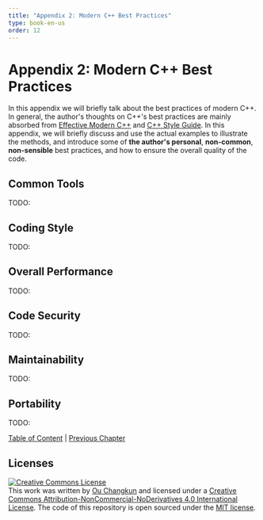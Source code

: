 ```yaml
---
title: "Appendix 2: Modern C++ Best Practices"
type: book-en-us
order: 12
---
```


# Appendix 2: Modern C++ Best Practices

In this appendix we will briefly talk about the best practices of modern C++. In general, the author's thoughts on C++'s best practices are mainly absorbed from [Effective Modern C++](https://www.amazon.com/dp/1491903996/ref=cm_sw_em_r_mt_dp_U_-ZgjDb81ERBNP) and [C++ Style Guide](https://google.github.io/styleguide/cppguide.html). In this appendix, we will briefly discuss and use the actual examples to illustrate the methods, and introduce some of **the author's personal**, **non-common**, **non-sensible** best practices, and how to ensure the overall quality of the code.

## Common Tools

TODO:

## Coding Style

TODO:

## Overall Performance

TODO:

## Code Security

TODO:

## Maintainability

TODO:

## Portability

TODO:

[Table of Content](./toc.md) | [Previous Chapter](./appendix1.md)

## Licenses

<a rel="license" href="http://creativecommons.org/licenses/by-nc-nd/4.0/"><img alt="Creative Commons License" style="border-width:0" src="https://i.creativecommons.org/l/by-nc-nd/4.0/88x31.png" /></a><br />This work was written by [Ou Changkun](https://changkun.de) and licensed under a <a rel="license" href="http://creativecommons.org/licenses/by-nc-nd/4.0/">Creative Commons Attribution-NonCommercial-NoDerivatives 4.0 International License</a>. The code of this repository is open sourced under the [MIT license](../../LICENSE).